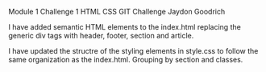 Module 1 Challenge 1
HTML CSS GIT Challenge
Jaydon Goodrich

I have added semantic HTML elements to the index.html
replacing the generic div tags with header, footer, section and article.

I have updated the structre of the styling elements in style.css to follow the same organization as the index.html. Grouping by section and classes.